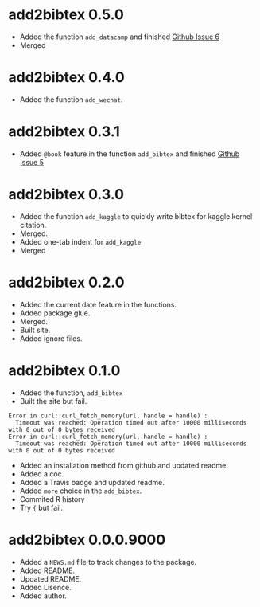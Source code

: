 # add2bibtex 0.5.0

* Added the function `add_datacamp` and finished [Github Issue 6](https://github.com/JiaxiangBU/add2bibtex/issues/6)
* Merged

# add2bibtex 0.4.0

* Added the function `add_wechat`.

# add2bibtex 0.3.1

* Added `@book` feature in the function `add_bibtex` and finished [Github Issue 5](https://github.com/JiaxiangBU/add2bibtex/issues/5)

# add2bibtex 0.3.0

* Added the function `add_kaggle` to quickly write bibtex for kaggle kernel citation.
* Merged.
* Added one-tab indent for `add_kaggle`
* Merged

# add2bibtex 0.2.0

* Added the current date feature in the functions.
* Added package glue.
* Merged.
* Built site.
* Added ignore files.

# add2bibtex 0.1.0

* Added the function, `add_bibtex`
* Built the site but fail.

```
Error in curl::curl_fetch_memory(url, handle = handle) : 
  Timeout was reached: Operation timed out after 10000 milliseconds with 0 out of 0 bytes received
Error in curl::curl_fetch_memory(url, handle = handle) : 
  Timeout was reached: Operation timed out after 10000 milliseconds with 0 out of 0 bytes received
```

* Added an installation method from github and updated readme.
* Added a coc.
* Added a Travis badge and updated readme.
* Added `more` choice in the `add_bibtex`.
* Commited R history
* Try `{` but fail.

# add2bibtex 0.0.0.9000

* Added a `NEWS.md` file to track changes to the package.
* Added README.
* Updated README.
* Added Lisence.
* Added author.
